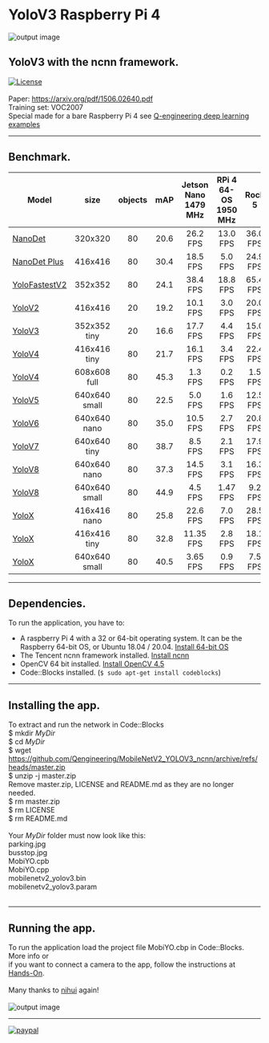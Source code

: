 # YoloV3 Raspberry Pi 4
![output image]( https://qengineering.eu/images/test_parkV3.jpg )
## YoloV3 with the ncnn framework. <br/>
[![License](https://img.shields.io/badge/License-BSD%203--Clause-blue.svg)](https://opensource.org/licenses/BSD-3-Clause)<br/><br/>
Paper: https://arxiv.org/pdf/1506.02640.pdf <br/>
Training set: VOC2007 <br/>
Special made for a bare Raspberry Pi 4 see [Q-engineering deep learning examples](https://qengineering.eu/deep-learning-examples-on-raspberry-32-64-os.html)

------------

## Benchmark.
| Model  | size | objects | mAP | Jetson Nano 1479 MHz | RPi 4 64-OS 1950 MHz | Rock 5 |
| ------------- | :-----:  | :-----:  | :-----:  | :-------------:  | :-------------: | :-----: |
| [NanoDet](https://github.com/Qengineering/NanoDet-ncnn-Raspberry-Pi-4) | 320x320 | 80 | 20.6  |  26.2 FPS | 13.0 FPS | 36.0 FPS |
| [NanoDet Plus](https://github.com/Qengineering/NanoDetPlus-ncnn-Raspberry-Pi-4) | 416x416 | 80 | 30.4  |  18.5 FPS | 5.0 FPS | 24.9 FPS |
| [YoloFastestV2](https://github.com/Qengineering/YoloFastestV2-ncnn-Raspberry-Pi-4) | 352x352  | 80 | 24.1 |  38.4 FPS | 18.8 FPS | 65.4 FPS |
| [YoloV2](https://github.com/Qengineering/YoloV2-ncnn-Raspberry-Pi-4) | 416x416  | 20 | 19.2 |  10.1 FPS | 3.0 FPS | 20.0 FPS |
| [YoloV3](https://github.com/Qengineering/YoloV3-ncnn-Raspberry-Pi-4) | 352x352 tiny | 20 | 16.6 | 17.7 FPS | 4.4 FPS | 15.0 FPS |
| [YoloV4](https://github.com/Qengineering/YoloV4-ncnn-Raspberry-Pi-4) | 416x416 tiny | 80 | 21.7 | 16.1 FPS | 3.4 FPS | 22.4 FPS |
| [YoloV4](https://github.com/Qengineering/YoloV4-ncnn-Raspberry-Pi-4) | 608x608 full | 80 | 45.3 | 1.3 FPS | 0.2 FPS | 1.5 FPS |
| [YoloV5](https://github.com/Qengineering/YoloV5-ncnn-Raspberry-Pi-4) | 640x640 small| 80 | 22.5 | 5.0 FPS | 1.6 FPS | 12.5 FPS |
| [YoloV6](https://github.com/Qengineering/YoloV6-ncnn-Raspberry-Pi-4) | 640x640 nano | 80 | 35.0 | 10.5 FPS | 2.7 FPS | 20.8 FPS |
| [YoloV7](https://github.com/Qengineering/YoloV5-ncnn-Raspberry-Pi-4) | 640x640 tiny| 80 | 38.7 | 8.5 FPS | 2.1 FPS | 17.9 FPS |
| [YoloV8](https://github.com/Qengineering/YoloV8-ncnn-Raspberry-Pi-4) | 640x640 nano | 80 | 37.3 | 14.5 FPS | 3.1 FPS | 16.3 FPS |
| [YoloV8](https://github.com/Qengineering/YoloV8-ncnn-Raspberry-Pi-4) | 640x640 small | 80 | 44.9 | 4.5 FPS | 1.47 FPS | 9.2 FPS |
| [YoloX](https://github.com/Qengineering/YoloX-ncnn-Raspberry-Pi-4) | 416x416 nano | 80 | 25.8 | 22.6 FPS | 7.0 FPS | 28.5 FPS |
| [YoloX](https://github.com/Qengineering/YoloX-ncnn-Raspberry-Pi-4) | 416x416 tiny | 80 | 32.8 | 11.35 FPS | 2.8 FPS | 18.1 FPS |
| [YoloX](https://github.com/Qengineering/YoloX-ncnn-Raspberry-Pi-4) | 640x640 small | 80 | 40.5 | 3.65 FPS | 0.9 FPS | 7.5 FPS |

------------

## Dependencies.<br/>
To run the application, you have to:
- A raspberry Pi 4 with a 32 or 64-bit operating system. It can be the Raspberry 64-bit OS, or Ubuntu 18.04 / 20.04. [Install 64-bit OS](https://qengineering.eu/install-raspberry-64-os.html) <br/>
- The Tencent ncnn framework installed. [Install ncnn](https://qengineering.eu/install-ncnn-on-raspberry-pi-4.html) <br/>
- OpenCV 64 bit installed. [Install OpenCV 4.5](https://qengineering.eu/install-opencv-4.5-on-raspberry-64-os.html) <br/>
- Code::Blocks installed. (```$ sudo apt-get install codeblocks```)

------------

## Installing the app.
To extract and run the network in Code::Blocks <br/>
$ mkdir *MyDir* <br/>
$ cd *MyDir* <br/>
$ wget https://github.com/Qengineering/MobileNetV2_YOLOV3_ncnn/archive/refs/heads/master.zip <br/>
$ unzip -j master.zip <br/>
Remove master.zip, LICENSE and README.md as they are no longer needed. <br/> 
$ rm master.zip <br/>
$ rm LICENSE <br/>
$ rm README.md <br/> <br/>
Your *MyDir* folder must now look like this: <br/> 
parking.jpg <br/>
busstop.jpg <br/>
MobiYO.cpb <br/>
MobiYO.cpp <br/>
mobilenetv2_yolov3.bin <br/>
mobilenetv2_yolov3.param <br/><br/>

------------

## Running the app.
To run the application load the project file MobiYO.cbp in Code::Blocks. More info or<br/> 
if you want to connect a camera to the app, follow the instructions at [Hands-On](https://qengineering.eu/deep-learning-examples-on-raspberry-32-64-os.html#HandsOn).<br/><br/>
Many thanks to [nihui](https://github.com/nihui/) again!<br/><br/>
![output image]( https://qengineering.eu/images/test_busV3.jpg )

------------

[![paypal](https://qengineering.eu/images/TipJarSmall4.png)](https://www.paypal.com/cgi-bin/webscr?cmd=_s-xclick&hosted_button_id=CPZTM5BB3FCYL) 

